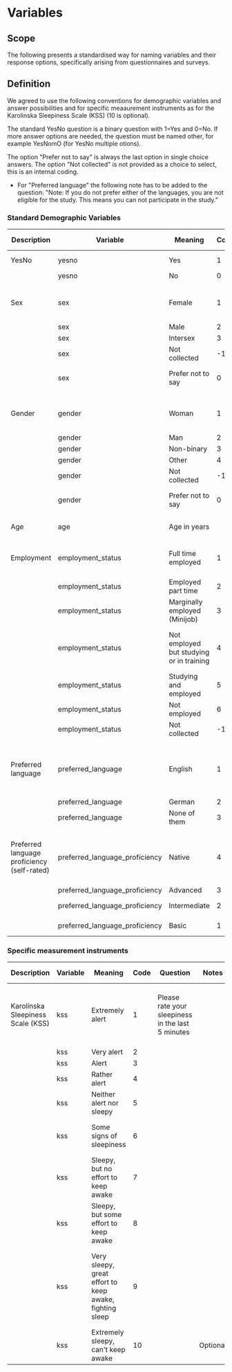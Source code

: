 # Variables

## Scope

The following presents a standardised way for naming variables and their response options, specifically arising from questionnaires and surveys.

## Definition

We agreed to use the following conventions for demographic variables and answer possibilities and for specific meaaurement instruments as for the Karolinska Sleepiness Scale (KSS) (10 is optional).

The standard YesNo question is a binary question with 1=Yes and 0=No.
If more answer options are needed, the question must be named other, for example YesNomO (for YesNo multiple otions).

The option "Prefer not to say" is always the last option in single choice answers.
The option "Not collected" is not provided as a choice to select, this is an internal coding.
* For "Preferred language" the following note has to be added to the question:
"Note: If you do not prefer either of the languages, you are not eligible for the study.
       This means you can not participate in the study."


### Standard Demographic Variables


| Description        | Variable           | Meaning                                  | Code | Question              | Notes           | Meaning German | Question German |
|--------------------|--------------------|------------------------------------------|------|-----------------------|-----------------|----------------|-----------------|
| YesNo              | yesno              | Yes                                      | 1    |                       | binary question |   Ja           |                 |
|                    | yesno              | No                                       | 0    |                       |                 |   Nein         |                 |
|  |  |  |  |  |  |  |  |
| Sex                | sex                | Female                                   | 1    | Sex assigned at birth |                 |  Weiblich      | Bei der Geburt zugewiesenes Geschlecht |
|                    | sex                | Male                                     | 2    |                       |                 |  Männlich      |                  |
|                    | sex                | Intersex                                 | 3    |                       |                 |  Intersexuell  |  |
|                    | sex                | Not collected                            | -1   |                       |                 |  Nicht erhoben |  |
|                    | sex                | Prefer not to say                        | 0    |                       |                 |  Ich möchte keine Angaben dazu machen  |  |
|  |  |  |  |  |  |  |  |
| Gender             | gender             | Woman                                    | 1    | What gender do you identify with?|                 |  Frau | Mit welchem Geschlecht identifizieren Sie sich? |
|                    | gender             | Man                                      | 2    |                       |                 |  Mann | |
|                    | gender             | Non-binary                               | 3    |                       |                 |  Nicht binär | | 
|                    | gender             | Other                                    | 4    |                       |                 |  Andere | | 
|                    | gender             | Not collected                            | -1   |                       |                 |  Nicht erhoben | |  
|                    | gender             | Prefer not to say                        | 0    |                       |                 |  Ich möchte keine Angaben dazu machen |  |
|  |  |  |  |  |  |  |  |
| Age                | age                | Age in years                             |      |  Age in years         | integer value   | Alter in Jahren | Alter in Jahren |
|  |  |  |  |  |  |  |  |
| Employment         | employment_status  | Full time employed                       | 1    |  What is your employment status?                     |                 | Vollzeit | Wie sind Sie beschäftigt? |
|                    | employment_status  | Employed part time                       | 2    |                       |                 | Teilzeit | |
|                    | employment_status  | Marginally employed (Minijob)            | 3    |                       |                 | Geringfügig beschäftigt (Minijob) | | 
|                    | employment_status  | Not employed but studying or in training | 4    |                       |                 | Nicht beschäftigt aber in Studium oder Ausbildung | |
|                    | employment_status  | Studying and employed                    | 5    |                       |                 | Studium und beschäftigt | |
|                    | employment_status  | Not employed                             | 6    |                       |                 | Nicht beschäftigt | |
|                    | employment_status  | Not collected                            | -1   |                       |                 | Nicht erhoben | |
|  |  |  |  |  |  |  |  |
| Preferred language | preferred_language | English                                  | 1    | What is the language you prefer to do the study in?* |   | Englisch | In welcher Sprache würden Sie gerne an dieser Studie teilnehmen? |
|                    | preferred_language | German                                   | 2    |                       |                 | Deutsch |
|                    | preferred_language | None of them                             | 3    |                       |                 | Keine von diesen |
|  |  |  |  |  |  |  |  |
| Preferred language proficiency (self-rated) | preferred_language_proficiency | Native       | 4 | How proficient are you in your preferred language? |  | Muttersprache | Wie gut beherrschen Sie Ihre bevorzugte Sprache? |
|                                             | preferred_language_proficiency | Advanced     | 3 |  |  | Fortgeschritten |  |  
|                                             | preferred_language_proficiency | Intermediate | 2 |  |  | Mittleres Niveau |  |
|                                             | preferred_language_proficiency | Basic        | 1 |  |  | Grundlegende Kenntnisse |  |
  


### Specific measurement instruments

| Description        | Variable           | Meaning                                  | Code | Question              | Notes           | Meaning German | Question German |
|--------------------|--------------------|------------------------------------------|------|-----------------------|-----------------|----------------|-----------------|
| Karolinska Sleepiness Scale (KSS) | kss | Extremely alert | 1 | Please rate your sleepiness in the last 5 minutes |  | Extrem wach | Bitte bewerten Sie Ihre Schläfrigkeit in den letzten 5 Minuten |
|                             | kss | Very alert      | 2 |  |  | Sehr wach |  |
|                             | kss | Alert           | 3 |  |  | Wach |  |
|                             | kss | Rather alert    | 4 |  |  | Ziemlich wach |  |
|                             | kss | Neither alert nor sleepy | 5 |  |  | Weder wach noch schläfrig |  |
|                             | kss | Some signs of sleepiness | 6 |  |  | Einige Anzeichen von Schläfrigkeit |  |
|                             | kss | Sleepy, but no effort to keep awake | 7 |  |  | Schläfrig, aber kann noch ohne Mühe wach bleiben |  |
|                             | kss | Sleepy, but some effort to keep awake | 8 |  |  | Schläfrig, habe Mühe wach zu bleiben |  |
|                             | kss | Very sleepy, great effort to keep awake, fighting sleep | 9 |  |  | Sehr schläfrig, kann nur mit großer Mühe wach bleiben; kämpfe gegen den Schlaf |  |
|                             | kss | Extremely sleepy, can't keep awake | 10 |  | Optional |  |  |

